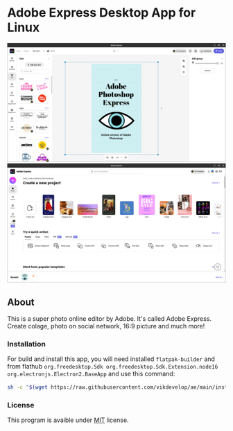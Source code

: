 # Adobe Express Desktop App for Linux
![Screnshot](https://github.com/vikdevelop/ae/blob/main/screenshots/ae1.png)
![Screnshot2](https://github.com/vikdevelop/ae/blob/main/screenshots/ae2.png)
## About
This is a super photo online editor by Adobe. It's called Adobe Express. Create colage, photo on social network, 16:9 picture and much more!
### Installation
For build and install this app, you will need installed `flatpak-builder` and from flathub `org.freedesktop.Sdk org.freedesktop.Sdk.Extension.node16 org.electronjs.Electron2.BaseApp` and use this command:
```bash
sh -c "$(wget https://raw.githubusercontent.com/vikdevelop/ae/main/install.sh)"
```
### License
This program is avaible under [MIT](https://github.com/vikdevelop/ae/blob/main/LICENSE) license.
